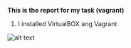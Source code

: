 **This is the report for my task (vagrant)**


1. I installed  VirtualBOX ang Vagrant

![alt text](https://github.com/evgeniy-krupen/vagrant/blob/vagrant/sources/1-1.png "Pic 1")
